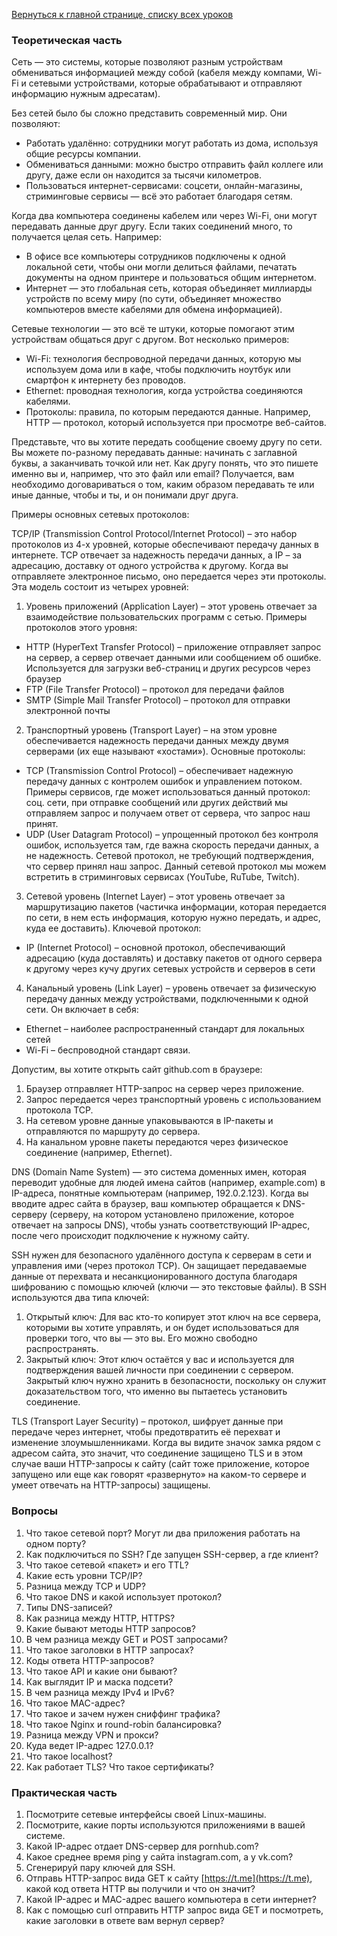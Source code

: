 [Вернуться к главной странице, списку всех уроков](README.md)

### Теоретическая часть

Сеть — это системы, которые позволяют разным устройствам обмениваться информацией между собой (кабеля между компами, Wi-Fi и сетевыми устройствами, которые обрабатывают и отправляют информацию нужным адресатам).

Без сетей было бы сложно представить современный мир. Они позволяют:
- Работать удалённо: сотрудники могут работать из дома, используя общие ресурсы компании.
- Обмениваться данными: можно быстро отправить файл коллеге или другу, даже если он находится за тысячи километров.
- Пользоваться интернет-сервисами: соцсети, онлайн-магазины, стриминговые сервисы — всё это работает благодаря сетям.

Когда два компьютера соединены кабелем или через Wi-Fi, они могут передавать данные друг другу. Если таких соединений много, то получается целая сеть. Например:
- В офисе все компьютеры сотрудников подключены к одной локальной сети, чтобы они могли делиться файлами, печатать документы на одном принтере и пользоваться общим интернетом.
- Интернет — это глобальная сеть, которая объединяет миллиарды устройств по всему миру (по сути, объединяет множество компьютеров вместе кабелями для обмена информацией).

Сетевые технологии — это всё те штуки, которые помогают этим устройствам общаться друг с другом. Вот несколько примеров:
- Wi-Fi: технология беспроводной передачи данных, которую мы используем дома или в кафе, чтобы подключить ноутбук или смартфон к интернету без проводов.
- Ethernet: проводная технология, когда устройства соединяются кабелями.
- Протоколы: правила, по которым передаются данные. Например, HTTP — протокол, который используется при просмотре веб-сайтов.

Представьте, что вы хотите передать сообщение своему другу по сети. Вы можете по-разному передавать данные: начинать с заглавной буквы, а заканчивать точкой или нет. Как другу понять, что это пишете именно вы и, например, что это файл или email? Получается, вам необходимо договариваться о том, каким образом передавать те или иные данные, чтобы и ты, и он понимали друг друга.

Примеры основных сетевых протоколов:

TCP/IP (Transmission Control Protocol/Internet Protocol) – это набор протоколов из 4-х уровней, которые обеспечивают передачу данных в интернете. TCP отвечает за надежность передачи данных, а IP – за адресацию, доставку от одного устройства к другому. Когда вы отправляете электронное письмо, оно передается через эти протоколы. Эта модель состоит из четырех уровней:
1. Уровень приложений (Application Layer) – этот уровень отвечает за взаимодействие пользовательских программ с сетью. Примеры протоколов этого уровня:
- HTTP (HyperText Transfer Protocol) – приложение отправляет запрос на сервер, а сервер отвечает данными или сообщением об ошибке. Используется для загрузки веб-страниц и других ресурсов через браузер
- FTP (File Transfer Protocol) – протокол для передачи файлов
- SMTP (Simple Mail Transfer Protocol) – протокол для отправки электронной почты
2. Транспортный уровень (Transport Layer) – на этом уровне обеспечивается надежность передачи данных между двумя серверами (их еще называют «хостами»). Основные протоколы:
- TCP (Transmission Control Protocol) – обеспечивает надежную передачу данных с контролем ошибок и управлением потоком. Примеры сервисов, где может использоваться данный протокол: соц. сети, при отправке сообщений или других действий мы отправляем запрос и получаем ответ от сервера, что запрос наш принят.
- UDP (User Datagram Protocol) – упрощенный протокол без контроля ошибок, используется там, где важна скорость передачи данных, а не надежность. Сетевой протокол, не требующий подтверждения, что сервер принял наш запрос. Данный сетевой протокол мы можем встретить в стриминговых сервисах (YouTube, RuTube, Twitch).
3. Сетевой уровень (Internet Layer) – этот уровень отвечает за маршрутизацию пакетов (частичка информации, которая передается по сети, в нем есть информация, которую нужно передать, и адрес, куда ее доставить). Ключевой протокол:
- IP (Internet Protocol) – основной протокол, обеспечивающий адресацию (куда доставлять) и доставку пакетов от одного сервера к другому через кучу других сетевых устройств и серверов в сети
4. Канальный уровень (Link Layer) – уровень отвечает за физическую передачу данных между устройствами, подключенными к одной сети. Он включает в себя:
- Ethernet – наиболее распространенный стандарт для локальных сетей
- Wi-Fi – беспроводной стандарт связи.

Допустим, вы хотите открыть сайт github.com в браузере:
1. Браузер отправляет HTTP-запрос на сервер через приложение.
2. Запрос передается через транспортный уровень с использованием протокола TCP.
3. На сетевом уровне данные упаковываются в IP-пакеты и отправляются по маршруту до сервера.
4. На канальном уровне пакеты передаются через физическое соединение (например, Ethernet).

DNS (Domain Name System) — это система доменных имен, которая переводит удобные для людей имена сайтов (например, example.com) в IP-адреса, понятные компьютерам (например, 192.0.2.123). Когда вы вводите адрес сайта в браузер, ваш компьютер обращается к DNS-серверу (серверу, на котором установлено приложение, которое отвечает на запросы DNS), чтобы узнать соответствующий IP-адрес, после чего происходит подключение к нужному сайту.

SSH нужен для безопасного удалённого доступа к серверам в сети и управления ими (через протокол TCP). Он защищает передаваемые данные от перехвата и несанкционированного доступа благодаря шифрованию с помощью ключей (ключи — это текстовые файлы). В SSH используются два типа ключей:
1. Открытый ключ: Для вас кто-то копирует этот ключ на все сервера, которыми вы хотите управлять, и он будет использоваться для проверки того, что вы — это вы. Его можно свободно распространять.
2. Закрытый ключ: Этот ключ остаётся у вас и используется для подтверждения вашей личности при соединении с сервером. Закрытый ключ нужно хранить в безопасности, поскольку он служит доказательством того, что именно вы пытаетесь установить соединение.

TLS (Transport Layer Security) – протокол, шифрует данные при передаче через интернет, чтобы предотвратить её перехват и изменение злоумышленниками. Когда вы видите значок замка рядом с адресом сайта, это значит, что соединение защищено TLS и в этом случае ваши HTTP-запросы к сайту (сайт тоже приложение, которое запущено или еще как говорят «развернуто» на каком-то сервере и умеет отвечать на HTTP-запросы) защищены.

### Вопросы

1. Что такое сетевой порт? Могут ли два приложения работать на одном порту?
2. Как подключиться по SSH? Где запущен SSH-сервер, а где клиент?
3. Что такое сетевой «пакет» и его TTL?
4. Какие есть уровни TCP/IP?
5. Разница между TCP и UDP?
6. Что такое DNS и какой использует протокол?
7. Типы DNS-записей?
8. Как разница между HTTP, HTTPS?
9. Какие бывают методы HTTP запросов?
10. В чем разница между GET и POST запросами?
11. Что такое заголовки в HTTP запросах?
11. Коды ответа HTTP-запросов?
12. Что такое API и какие они бывают?
13. Как выглядит IP и маска подсети?
14. В чем разница между IPv4 и IPv6?
15. Что такое MAC-адрес?
16. Что такое и зачем нужен сниффинг трафика?
17. Что такое Nginx и round-robin балансировка?
18. Разница между VPN и прокси?
19. Куда ведет IP-адрес 127.0.0.1?
20. Что такое localhost?
21. Как работает TLS? Что такое сертификаты?

### Практическая часть

1. Посмотрите сетевые интерфейсы своей Linux-машины.
2. Посмотрите, какие порты используются приложениями в вашей системе.
3. Какой IP-адрес отдает DNS-сервер для pornhub.com?
4. Какое среднее время ping у сайта instagram.com, а у vk.com?
5. Сгенерируй пару ключей для SSH.
6. Отправь HTTP-запрос вида GET к сайту [https://t.me](https://t.me), какой код ответа HTTP вы получили и что он значит?
7. Какой IP-адрес и MAC-адрес вашего компьютера в сети интернет?
8. Как с помощью curl отправить HTTP запрос вида GET и посмотреть, какие заголовки в ответе вам вернул сервер?
